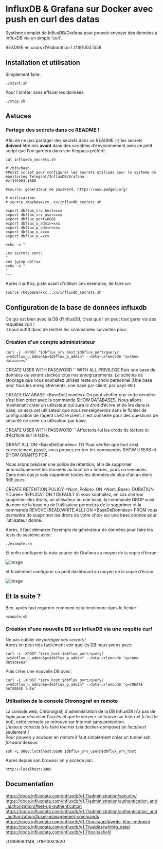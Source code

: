 # InfluxDB & Grafana sur Docker avec push en curl des datas

Système complet de InfluxDB/Grafana pour pouvoir envoyer des données à InfluxDB via un simple 'curl'.


README en cours d'élaboration !
zf191003.1558


## Installation et utilisation
Simplement faire:

```
./start.sh
```

Pour l'arrêter sans effacer les données
```
./stop.sh
```


## Astuces
### Partage des secrets dans ce README !
Afin de ne pas partager des secrets dans ce README ;-) les secrets **doivent** être mis **avant** dans des variables d'environnement avec ce petit script que l'on gardera dans son Keypass préféré:

```
cat influxdb_secrets.sh
---
#!/bin/bash
#Petit script pour configurer les secrets utilisés pour le système de monitoring Telegraf/InfluxDB/Grafana
#zf191003.1608

#source: générateur de password, https://www.pwdgen.org/

# utilisation:
# source /Keybase/xx..xx/influxdb_secrets.sh

export dbflux_srv_host=xxx
export dbflux_srv_user=xxx
export dbflux_port=8086
export dbflux_u_admin=xxx
export dbflux_p_admin=xxx
export dbflux_u_=xxx
export dbflux_p_=xxx

echo -e "

Les secrets sont:
"
env |grep dbflux
echo -e "
"
---
```

Après il suffira, juste avant d'utiliser ces exemples, de faire un:
```
source /keybase/xxx...xx/influxdb_secrets.sh
```


## Configuration de la base de données influxdb
Ce qui est bien avec la DB d'InfluxDB, c'est que l'on peut tout gérer via des requêtes *curl* !<br>
Il nous suffit donc de rentrer les commandes suivantes pour:

### Création d'un compte administrateur
```
curl -i -XPOST "$dbflux_srv_host:$dbflux_port/query?u=$dbflux_u_admin&p=$dbflux_p_admin" --data-urlencode "q=show databases"
```

CREATE USER <Utilisateur> WITH PASSWORD '<MotDePasse>' WITH ALL PRIVILEGE
Puis une base de données ou seront stockée tous nos enregistrements. Le schéma de stockage que vous souhaitez utilisez reste un choix personnel (Une base pour tous les enregistrements, une base par client, par pays etc)

CREATE DATABASE <BaseDeDonnées>
On peut vérifier que cette dernière s’est bien créer avec la commande SHOW DATABASES.
Nous allons maintenant créer un utilisateur qui aura le droit d’écrire et de lire dans la base, ce sera cet utilisateur que nous renseignerons dans le fichier de configuration de l’agent chez le client. Il est conseillé pour des questions de sécurité de créer un utilisateur par base.

CREATE USER <Utilisateur> WITH PASSWORD '<MotDePasse>'
Affectons-lui les droits de lecture et d’écriture sur la table.

GRANT ALL ON <BaseDeDonnées> TO <Utilisateur>
Pour vérifier que tout s’est correctement passé, vous pouvez rentrer les commandes SHOW USERS et SHOW GRANTS FOR <Utilisateur>.

Nous allons préciser une police de rétention, afin de supprimer automatiquement les données au bout de x heures, jours ou semaines. Dans mon cas je vais supprimer toutes les données de plus d’un an donc 365 jours.

CREATE RETENTION POLICY <Nom_Police> ON <Nom_Base> DURATION <Durée> REPLICATION 1 DEFAULT
Si vous souhaitez, en cas d’erreur supprimer des droits, un utilisateur ou une base, la commande DROP suivi du nom de la base ou de l’utilisateur permettra de le supprimer et la commande REVOKE [READ,WRITE,ALL] ON <BaseDeDonnées> FROM <Utilisateur> vous permettra de supprimer les droits de votre choix sur une base donnée pour l’utilisateur donné.










Après, il faut démarrer l'exemple de générateur de données pour faire les tests du système avec:

```
./example.sh
```

Et enfin configurer la data source de Grafana au moyen de la copie d'écran:

![Image](https://raw.githubusercontent.com/zuzu59/docker-influxdb-grafana/master/img/grafana_configuration_data_source.pngz)


et finalement configurer un petit dashboard au moyen de la copie d'écran:

![Image](https://raw.githubusercontent.com/zuzu59/docker-influxdb-grafana/master/img/grafana_configuration_dashboard.pngz)


## Et la suite ?
Ben, après faut regarder comment cela fonctionne dans le fichier:

```
example.sh
```




### Création d'une nouvelle DB sur InfluxDB via une requête *curl*
Ne pas oublier de *partager* ses *secrets* !<br>
Après on peut très facilement *voir* quelles DB nous avons avec:

```
curl -i -XPOST "$srv_host:$dbflux_port/query?u=$dbflux_u_admin&p=$dbflux_p_admin" --data-urlencode "q=show databases"
```

Puis créer une nouvelle DB avec:

```
curl -i -XPOST "$srv_host:$dbflux_port/query?u=$dbflux_u_admin&p=$dbflux_p_admin" --data-urlencode "q=CREATE DATABASE tutu"
```




### Utilisation de la console Chronograf en remote
La console web, Chronograf, d'administration de la DB InfluxDB n'a pas de *login* pour sécuriser l'accès et que le serveur se trouve sur Internet (c'est le but), cette console se retrouve sur Internet sans protection.<br>
L'astuce consiste à la faire tourner (via docker-compose) en *localhost* seulement !<br>
Pour pouvoir y accéder en *remote* il faut simplement créer un tunnel ssh *forward* dessus:

```
ssh -L 8888:localhost:8888 $dbflux_srv_user@$dbflux_srv_host
```

Après depuis son *browser* on y accède par:

```
http://localhost:8888
```


## Documentation

https://docs.influxdata.com/influxdb/v1.7/administration/security/
https://docs.influxdata.com/influxdb/v1.7/administration/authentication_and_authorization/#set-up-authentication
https://docs.influxdata.com/influxdb/v1.7/administration/authentication_and_authorization/#user-management-commands
https://docs.influxdata.com/influxdb/v1.7/tools/api/#write-http-endpoint
https://docs.influxdata.com/influxdb/v1.7/guides/writing_data/
https://docs.influxdata.com/influxdb/v1.7/tools/shell/


zf190809.1149, zf191003.1620
